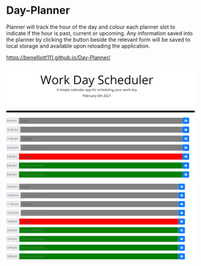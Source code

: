 # Day-Planner
Planner will track the hour of the day and colour each planner slot to indicate if the hour is past, current or upcoming. Any information saved into the planner by clicking the button beside the relevant form will be saved to local storage and available upon reloading the application. 

https://benelliott111.github.io/Day-Planner/

![planner 1](./Assets/Day-Planner-1.png)
![planner 2](./Assets/Day-Planner-2.png)